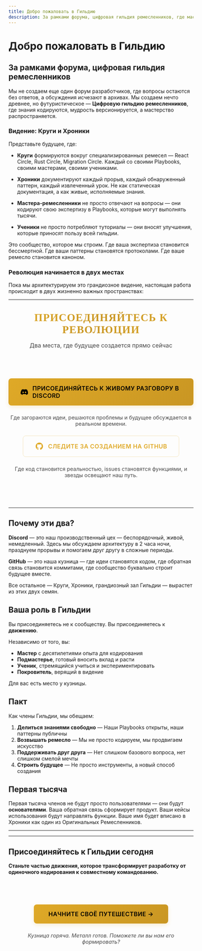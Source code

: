 ```yaml
---
title: Добро пожаловать в Гильдию
description: За рамками форума, цифровая гильдия ремесленников, где мастера-разработчики делятся своим ремеслом и формируют будущее автономной разработки.
---
```


# Добро пожаловать в Гильдию

## За рамками форума, цифровая гильдия ремесленников

Мы не создаем еще один форум разработчиков, где вопросы остаются без ответов, а обсуждения исчезают в архивах. Мы создаем нечто древнее, но футуристическое — **Цифровую гильдию ремесленников**, где знания кодируются, мудрость версионируется, а мастерство распространяется.

### Видение: Круги и Хроники

Представьте будущее, где:

- **Круги** формируются вокруг специализированных ремесел — React Circle, Rust Circle, Migration Circle. Каждый со своими Playbooks, своими мастерами, своими учениками.

- **Хроники** документируют каждый прорыв, каждый обнаруженный паттерн, каждый извлеченный урок. Не как статическая документация, а как живые, исполняемые знания.

- **Мастера-ремесленники** не просто отвечают на вопросы — они кодируют свою экспертизу в Playbooks, которые могут выполнять тысячи.

- **Ученики** не просто потребляют туториалы — они вносят улучшения, которые приносят пользу всей гильдии.

Это сообщество, которое мы строим. Где ваша экспертиза становится бессмертной. Где ваши паттерны становятся протоколами. Где ваше ремесло становится каноном.

### Революция начинается в двух местах

Пока мы архитектурируем это грандиозное видение, настоящая работа происходит в двух жизненно важных пространствах:

---

<div class="community-section" id="join-the-revolution">

<h2 class="section-title">Присоединяйтесь к революции</h2>

<p class="section-subtitle">Два места, где будущее создается прямо сейчас</p>

<div class="community-actions">
  <a href="https://discord.gg/hatcher" target="_blank" rel="noopener noreferrer" class="community-button discord">
    <svg width="24" height="24" viewBox="0 0 24 24" fill="currentColor">
      <path d="M20.317 4.37a19.791 19.791 0 0 0-4.885-1.515a.074.074 0 0 0-.079.037c-.21.375-.444.864-.608 1.25a18.27 18.27 0 0 0-5.487 0a12.64 12.64 0 0 0-.617-1.25a.077.077 0 0 0-.079-.037A19.736 19.736 0 0 0 3.677 4.37a.07.07 0 0 0-.032.027C.533 9.046-.32 13.58.099 18.057a.082.082 0 0 0 .031.057a19.9 19.9 0 0 0 5.993 3.03a.078.078 0 0 0 .084-.028a14.09 14.09 0 0 0 1.226-1.994a.076.076 0 0 0-.041-.106a13.107 13.107 0 0 1-1.872-.892a.077.077 0 0 1-.008-.128a10.2 10.2 0 0 0 .372-.292a.074.074 0 0 1 .077-.01c3.928 1.793 8.18 1.793 12.062 0a.074.074 0 0 1 .078.01c.12.098.246.198.373.292a.077.077 0 0 1-.006.127a12.299 12.299 0 0 1-1.873.892a.077.077 0 0 0-.041.107c.36.698.772 1.362 1.225 1.993a.076.076 0 0 0 .084.028a19.839 19.839 0 0 0 6.002-3.03a.077.077 0 0 0 .032-.054c.5-5.177-.838-9.674-3.549-13.66a.061.061 0 0 0-.031-.03zM8.02 15.33c-1.183 0-2.157-1.085-2.157-2.419c0-1.333.956-2.419 2.157-2.419c1.21 0 2.176 1.096 2.157 2.42c0 1.333-.956 2.418-2.157 2.418zm7.975 0c-1.183 0-2.157-1.085-2.157-2.419c0-1.333.955-2.419 2.157-2.419c1.21 0 2.176 1.096 2.157 2.42c0 1.333-.946 2.418-2.157 2.418z"/>
    </svg>
    <span>Присоединяйтесь к живому разговору в Discord</span>
  </a>
  <p class="community-description">Где загораются идеи, решаются проблемы и будущее обсуждается в реальном времени.</p>

  <a href="https://github.com/hatcherdx/dx-engine" target="_blank" rel="noopener noreferrer" class="community-button github">
    <svg width="24" height="24" viewBox="0 0 24 24" fill="currentColor">
      <path d="M12 2C6.477 2 2 6.477 2 12c0 4.42 2.865 8.17 6.839 9.49.5.092.682-.217.682-.482 0-.237-.008-.866-.013-1.7-2.782.603-3.369-1.34-3.369-1.34-.454-1.156-1.11-1.462-1.11-1.462-.908-.62.069-.608.069-.608 1.003.07 1.531 1.03 1.531 1.03.892 1.529 2.341 1.087 2.91.832.092-.647.35-1.088.636-1.338-2.22-.253-4.555-1.11-4.555-4.943 0-1.091.39-1.984 1.029-2.683-.103-.253-.446-1.27.098-2.647 0 0 .84-.269 2.75 1.025A9.578 9.578 0 0112 6.836c.85.004 1.705.114 2.504.336 1.909-1.294 2.747-1.025 2.747-1.025.546 1.377.203 2.394.1 2.647.64.699 1.028 1.592 1.028 2.683 0 3.842-2.339 4.687-4.566 4.935.359.309.678.919.678 1.852 0 1.336-.012 2.415-.012 2.743 0 .267.18.578.688.48C19.138 20.167 22 16.418 22 12c0-5.523-4.477-10-10-10z"/>
    </svg>
    <span>Следите за созданием на GitHub</span>
  </a>
  <p class="community-description">Где код становится реальностью, issues становятся функциями, и звезды освещают наш путь.</p>
</div>

<style>
.section-title {
  font-family: 'Cinzel', 'Georgia', serif;
  font-size: 1.8rem;
  font-weight: 600;
  background: linear-gradient(135deg, #dfa927 0%, #c99623 50%, #dfa927 100%);
  -webkit-background-clip: text;
  -webkit-text-fill-color: transparent;
  background-clip: text;
  text-transform: uppercase;
  letter-spacing: 0.05em;
  text-align: center;
  margin: 2rem 0 1rem;
}

.section-subtitle {
  text-align: center;
  color: var(--vp-c-text-2);
  font-size: 1rem;
  margin-bottom: 2rem;
  opacity: 0.8;
}

.community-actions {
  display: flex;
  flex-direction: column;
  gap: 1.5rem;
  align-items: center;
  margin: 3rem 0;
  padding: 2rem 0;
}

.community-button {
  display: inline-flex;
  align-items: center;
  gap: 0.75rem;
  padding: 1rem 2rem;
  font-size: 1rem;
  font-weight: 600;
  text-decoration: none;
  border-radius: 8px;
  transition: all 0.3s cubic-bezier(0.4, 0, 0.2, 1);
  text-transform: uppercase;
  letter-spacing: 0.03em;
  border: 1px solid transparent;
}

.community-button.discord {
  background: linear-gradient(135deg, #dfa927 0%, #c99623 100%);
  color: #000000 !important;
  box-shadow: 0 4px 12px rgba(223, 169, 39, 0.2);
}

.community-button.discord span {
  color: #000000 !important;
}

.community-button.discord svg {
  fill: #000000 !important;
}

.community-button.discord:hover {
  transform: translateY(-2px);
  background: linear-gradient(135deg, #f4d03f 0%, #dfa927 100%);
  box-shadow: 0 6px 20px rgba(223, 169, 39, 0.3);
  color: #000000 !important;
}

.community-button.discord:hover span {
  color: #000000 !important;
}

.community-button.discord:hover svg {
  fill: #000000 !important;
}

/* Override VitePress defaults with more specific selectors */
.VPDoc .content .community-button.discord,
.VPDoc .content .community-button.discord:hover,
.dark .community-button.discord,
.dark .community-button.discord:hover,
a.community-button.discord,
a.community-button.discord:hover,
a.community-button.discord:visited {
  color: #000000 !important;
}

.VPDoc .content .community-button.discord span,
.VPDoc .content .community-button.discord:hover span,
.dark .community-button.discord span,
.dark .community-button.discord:hover span {
  color: #000000 !important;
}

.VPDoc .content .community-button.discord svg,
.dark .community-button.discord svg {
  fill: #000000 !important;
}

.community-button.github {
  background: transparent;
  color: #dfa927;
  border: 1px solid rgba(223, 169, 39, 0.3);
}

.community-button.github:hover {
  transform: translateY(-2px);
  background: rgba(223, 169, 39, 0.08);
  border-color: rgba(223, 169, 39, 0.5);
  box-shadow: 0 4px 12px rgba(223, 169, 39, 0.15);
}

.dark .community-button.github {
  border-color: rgba(223, 169, 39, 0.2);
}

.dark .community-button.github:hover {
  background: rgba(223, 169, 39, 0.05);
  border-color: rgba(223, 169, 39, 0.4);
}

.community-description {
  text-align: center;
  color: var(--vp-c-text-2);
  margin: 0;
  font-size: 0.9rem;
  opacity: 0.8;
  max-width: 500px;
}

@media (max-width: 640px) {
  .community-button {
    width: 100%;
    justify-content: center;
  }
}
</style>

</div>

---

## Почему эти два?

**Discord** — это наш производственный цех — беспорядочный, живой, немедленный. Здесь мы обсуждаем архитектуру в 2 часа ночи, празднуем прорывы и помогаем друг другу в сложные периоды.

**GitHub** — это наша кузница — где идеи становятся кодом, где обратная связь становится коммитами, где сообщество буквально строит будущее вместе.

Все остальное — Круги, Хроники, грандиозный зал Гильдии — вырастет из этих двух семян.

## Ваша роль в Гильдии

Вы присоединяетесь не к сообществу. Вы присоединяетесь к **движению**.

Независимо от того, вы:

- **Мастер** с десятилетиями опыта для кодирования
- **Подмастерье**, готовый вносить вклад и расти
- **Ученик**, стремящийся учиться и экспериментировать
- **Покровитель**, верящий в видение

Для вас есть место у кузницы.

## Пакт

Как члены Гильдии, мы обещаем:

1. **Делиться знаниями свободно** — Наши Playbooks открыты, наши паттерны публичны
2. **Возвышать ремесло** — Мы не просто кодируем, мы продвигаем искусство
3. **Поддерживать друг друга** — Нет слишком базового вопроса, нет слишком смелой мечты
4. **Строить будущее** — Не просто инструменты, а новый способ создания

## Первая тысяча

Первая тысяча членов не будут просто пользователями — они будут **основателями**. Ваша обратная связь сформирует продукт. Ваши кейсы использования будут направлять функции. Ваше имя будет вписано в Хроники как один из Оригинальных Ремесленников.

---

---

## Присоединяйтесь к Гильдии сегодня

**Станьте частью движения, которое трансформирует разработку от одиночного кодирования к совместному командованию.**

<div class="final-cta">
  <a href="#join-the-revolution" class="cta-button primary" onclick="document.getElementById('join-the-revolution').scrollIntoView({ behavior: 'smooth' }); return false;">
    Начните своё путешествие →
  </a>
  <p class="cta-footer">Кузница горяча. Металл готов. Поможете ли вы нам его формировать?</p>
</div>

<style>
.final-cta {
  text-align: center;
  padding: 3rem 1rem;
  margin: 2rem 0;
}

.cta-button {
  display: inline-flex;
  align-items: center;
  gap: 0.5rem;
  padding: 1rem 2.5rem;
  font-size: 1rem;
  font-weight: 600;
  text-decoration: none;
  border-radius: 8px;
  transition: all 0.3s cubic-bezier(0.4, 0, 0.2, 1);
  text-transform: uppercase;
  letter-spacing: 0.03em;
}

.cta-button.primary {
  background: linear-gradient(135deg, #dfa927 0%, #c99623 100%);
  color: #000000 !important;
  box-shadow: 0 4px 12px rgba(223, 169, 39, 0.2);
}

.cta-button.primary:hover {
  transform: translateY(-2px);
  background: linear-gradient(135deg, #f4d03f 0%, #dfa927 100%);
  box-shadow: 0 6px 20px rgba(223, 169, 39, 0.3);
  color: #000000 !important;
}

/* Override VitePress defaults for CTA button */
.VPDoc .content .cta-button.primary,
.VPDoc .content .cta-button.primary:hover,
.dark .cta-button.primary,
.dark .cta-button.primary:hover,
a.cta-button.primary,
a.cta-button.primary:hover,
a.cta-button.primary:visited {
  color: #000000 !important;
}

.cta-footer {
  margin-top: 1.5rem;
  font-style: italic;
  color: var(--vp-c-text-2);
  opacity: 0.8;
  font-size: 0.9rem;
}
</style>
